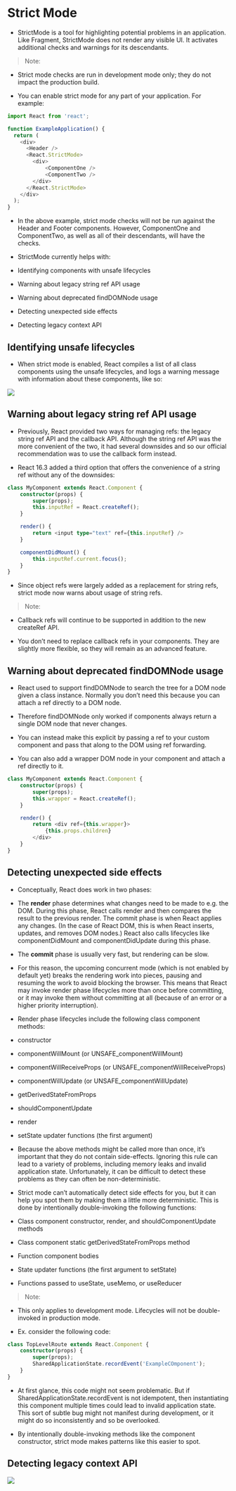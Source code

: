 # Strict Mode

* StrictMode is a tool for highlighting potential problems in an application. Like Fragment, StrictMode does not render any visible UI. It activates additional checks and warnings for its descendants.

> Note:

* Strict mode checks are run in development mode only; they do not impact the production build.

* You can enable strict mode for any part of your application. For example:

```ts
import React from 'react';

function ExampleApplication() {
  return (
    <div>
      <Header />
      <React.StrictMode>
        <div>
            <ComponentOne />
            <ComponentTwo />
        </div>
      </React.StrictMode>
    </div>
  );
}
```

* In the above example, strict mode checks will not be run against the Header and Footer components. However, ComponentOne and ComponentTwo, as well as all of their descendants, will have the checks.

* StrictMode currently helps with:

* Identifying components with unsafe lifecycles
* Warning about legacy string ref API usage
* Warning about deprecated findDOMNode usage
* Detecting unexpected side effects
* Detecting legacy context API

## Identifying unsafe lifecycles

* When strict mode is enabled, React compiles a list of all class components using the unsafe lifecycles, and logs a warning message with information about these components, like so:

![](https://reactjs.org/static/e4fdbff774b356881123e69ad88eda88/1628f/strict-mode-unsafe-lifecycles-warning.png)

## Warning about legacy string ref API usage

* Previously, React provided two ways for managing refs: the legacy string ref API and the callback API. Although the string ref API was the more convenient of the two, it had several downsides and so our official recommendation was to use the callback form instead.

* React 16.3 added a third option that offers the convenience of a string ref without any of the downsides:

```ts
class MyComponent extends React.Component {
    constructor(props) {
        super(props);
        this.inputRef = React.createRef();
    }

    render() {
        return <input type="text" ref={this.inputRef} />
    }

    componentDidMount() {
        this.inputRef.current.focus();
    }
}
```

* Since object refs were largely added as a replacement for string refs, strict mode now warns about usage of string refs.

> Note:

* Callback refs will continue to be supported in addition to the new createRef API.

* You don’t need to replace callback refs in your components. They are slightly more flexible, so they will remain as an advanced feature.

## Warning about deprecated findDOMNode usage

* React used to support findDOMNode to search the tree for a DOM node given a class instance. Normally you don’t need this because you can attach a ref directly to a DOM node.

* Therefore findDOMNode only worked if components always return a single DOM node that never changes.

* You can instead make this explicit by passing a ref to your custom component and pass that along to the DOM using ref forwarding.

* You can also add a wrapper DOM node in your component and attach a ref directly to it.

```ts
class MyComponent extends React.Component {
    constructor(props) {
        super(props);
        this.wrapper = React.createRef();
    }

    render() {
        return <div ref={this.wrapper}>
            {this.props.children}
        </div>
    }
}
```

## Detecting unexpected side effects

* Conceptually, React does work in two phases:

* The **render** phase determines what changes need to be made to e.g. the DOM. During this phase, React calls render and then compares the result to the previous render.
The commit phase is when React applies any changes. (In the case of React DOM, this is when React inserts, updates, and removes DOM nodes.) React also calls lifecycles like componentDidMount and componentDidUpdate during this phase.
* The **commit** phase is usually very fast, but rendering can be slow. 

* For this reason, the upcoming concurrent mode (which is not enabled by default yet) breaks the rendering work into pieces, pausing and resuming the work to avoid blocking the browser. This means that React may invoke render phase lifecycles more than once before committing, or it may invoke them without committing at all (because of an error or a higher priority interruption).

* Render phase lifecycles include the following class component methods:

* constructor
* componentWillMount (or UNSAFE_componentWillMount)
* componentWillReceiveProps (or UNSAFE_componentWillReceiveProps)
* componentWillUpdate (or UNSAFE_componentWillUpdate)
* getDerivedStateFromProps
* shouldComponentUpdate
* render
* setState updater functions (the first argument)

* Because the above methods might be called more than once, it’s important that they do not contain side-effects. Ignoring this rule can lead to a variety of problems, including memory leaks and invalid application state. Unfortunately, it can be difficult to detect these problems as they can often be non-deterministic.

* Strict mode can’t automatically detect side effects for you, but it can help you spot them by making them a little more deterministic. This is done by intentionally double-invoking the following functions:

* Class component constructor, render, and shouldComponentUpdate methods
* Class component static getDerivedStateFromProps method
* Function component bodies
* State updater functions (the first argument to setState)
* Functions passed to useState, useMemo, or useReducer

> Note:

* This only applies to development mode. Lifecycles will not be double-invoked in production mode.

* Ex. consider the following code:

```ts
class TopLevelRoute extends React.Component {
    constructor(props) {
        super(props);
        SharedApplicationState.recordEvent('ExampleCOmponent');
    }
}
```

* At first glance, this code might not seem problematic. But if SharedApplicationState.recordEvent is not idempotent, then instantiating this component multiple times could lead to invalid application state. This sort of subtle bug might not manifest during development, or it might do so inconsistently and so be overlooked.

* By intentionally double-invoking methods like the component constructor, strict mode makes patterns like this easier to spot.

## Detecting legacy context API

![](https://reactjs.org/static/fca5c5e1fb2ef2e2d59afb100b432c12/51800/warn-legacy-context-in-strict-mode.png)